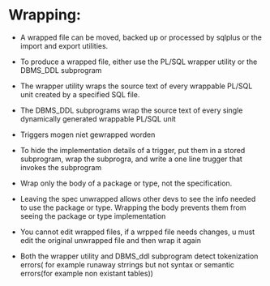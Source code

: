 # Wrapping:
- A wrapped file can be moved, backed up or processed by sqlplus or the import and export utilities. 
- To produce a wrapped file, either use the PL/SQL wrapper utility or the DBMS_DDL subprogram
- The wrapper utility wraps the source text of every wrappable PL/SQL unit created by a specified SQL file. 
- The DBMS_DDL subprograms wrap the source text of every single dynamically generated wrappable PL/SQL unit
- Triggers mogen niet gewrapped worden
- To hide the implementation details of a trigger, put them in a stored subprogram, wrap the subprogra, and write a one line trugger that invokes
the subprogram
- Wrap only the body of a package or type, not the specification. 
- Leaving the spec unwrapped allows other devs to see the info needed to use the package or type. Wrapping the body prevents them from seeing
the package or type implementation 
- You cannot edit wrapped files, if a wrpped file needs changes, u must edit the original unwrapped file and then wrap it again


- Both the wrapper utility and DBMS_ddl subprogram detect tokenization errors(
for example runaway strrings but not syntax or semantic errors(for example non existant tables))